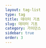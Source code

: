 ```yaml
---
layout: tag-list
type: tag
title: 데이터 기초
slug: 데이터 기초
category: 가이던스
sidebar: true
order: 3
---
```


